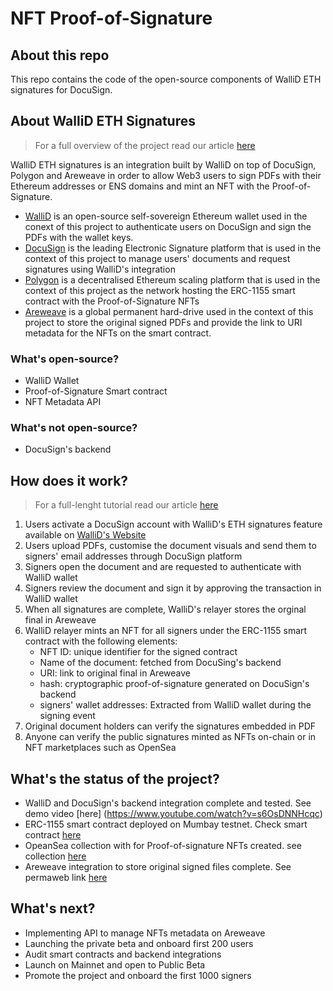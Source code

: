 # NFT Proof-of-Signature

## About this repo
This repo contains the code of the open-source components of WalliD ETH signatures for DocuSign.

## About WalliD ETH Signatures
>For a full overview of the project read our article [here]()

WalliD ETH signatures is an integration built by WalliD on top of DocuSign, Polygon and Areweave in order to allow Web3 users to sign PDFs with their Ethereum addresses or ENS domains and mint an NFT with the Proof-of-Signature.

- [WalliD](https://wallid.io)  is an open-source self-sovereign Ethereum wallet used in the conext of this project to authenticate users on DocuSign and sign the PDFs with the wallet keys.
- [DocuSign](https://www.docusign.com/) is the leading Electronic Signature platform that is used in the context of this project to manage users' documents and request signatures using WalliD's integration
- [Polygon](https://polygon.technology/)  is a decentralised Ethereum scaling platform that is used in the context of this project as the network hosting the ERC-1155 smart contract with the Proof-of-Signature NFTs
- [Areweave](https://www.arweave.org/) is a global permanent hard-drive used in the context of this project to store the original signed PDFs and provide the link to URI metadata for the NFTs on the smart contract.


### What's open-source?
 - WalliD Wallet
 - Proof-of-Signature Smart contract
 - NFT Metadata API

### What's not open-source?
 - DocuSign's backend

## How does it work?
>For a full-lenght tutorial read our article [here]()

1. Users activate a DocuSign account with WalliD's ETH signatures feature available on [WalliD's Website](https://wallid.io/Products/EthereumSignatures)
2. Users upload PDFs, customise the document visuals and send them to signers' email addresses through DocuSign platform
3. Signers open the document and are requested to authenticate with WalliD wallet
4. Signers review the document and sign it by approving the transaction in WalliD wallet
5. When all signatures are complete, WalliD's relayer stores the orginal final in Areweave
6. WalliD relayer mints an NFT for all signers under the ERC-1155 smart contract with the following elements:
    - NFT ID: unique identifier for the signed contract
    - Name of the document: fetched from DocuSing's backend
    - URI: link to original final in Areweave
    - hash: cryptographic proof-of-signature generated on DocuSign's backend
    - signers' wallet addresses: Extracted from WalliD wallet during the signing event
7. Original document holders can verify the signatures embedded in PDF
8. Anyone can verify the public signatures minted as NFTs on-chain or in NFT marketplaces such as OpenSea

## What's the status of the project?
- WalliD and DocuSign's backend integration complete and tested. See demo video [here] (https://www.youtube.com/watch?v=s6OsDNNHcqc)
- ERC-1155 smart contract deployed on Mumbay testnet. Check smart contract [here](https://mumbai.polygonscan.com/address/0x43Cceb10D3a3E3941e2466E4c513ea6Cc34285AD#readContract)
- OpeanSea collection with for Proof-of-signature NFTs created. see collection [here](https://testnets.opensea.io/collection/signed-document-info-v2)
- Areweave integration to store original signed files complete. See permaweb link [here](https://p3rqjvuflaxw5iukteor4qf2tl7vfi65oxpfr3lzfrd4kdyi.arweave.net/fuME1oVYL26_iipk_d-HkC6mv9So9113ljteSxHxQ8I)


## What's next?
- Implementing API to manage NFTs metadata on Areweave
- Launching the private beta and onboard first 200 users
- Audit smart contracts and backend integrations
- Launch on Mainnet and open to Public Beta
- Promote the project and onboard the first 1000 signers


